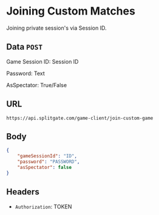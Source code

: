 # Joining Custom Matches
Joining private session's via Session ID.

## Data `POST`

Game Session ID: Session ID

Password: Text

AsSpectator: True/False 	

## URL

`https://api.splitgate.com/game-client/join-custom-game`

## Body
```json
{
	"gameSessionId": "ID",
	"password": "PASSWORD",
	"asSpectator": false
}
```

## Headers
- `Authorization`: TOKEN